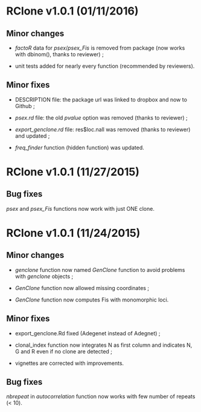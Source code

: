 # RClone v1.0.1 (01/11/2016)

## Minor changes

- *factoR* data for *psex*/*psex_Fis* is removed from package (now works with dbinom(), thanks to reviewer) ;

- unit tests added for nearly every function (recommended by reviewers).

## Minor fixes

- DESCRIPTION file: the package url was linked to dropbox and now to Github ;

- *psex.rd* file: the old *pvalue* option was removed (thanks to reviewer) ;

- *export_genclone.rd* file: res$loc.nall was removed (thanks to reviewer) and updated ;

- *freq_finder* function (hidden function) was updated.


# RClone v1.0.1 (11/27/2015)

## Bug fixes

*psex* and *psex_Fis* functions now work with just ONE clone.


# RClone v1.0.1 (11/24/2015)

## Minor changes

- *genclone* function now named *GenClone* function to avoid problems with *genclone* objects ;

- *GenClone* function now allowed missing coordinates ;

- *GenClone* function now computes Fis with monomorphic loci.

## Minor fixes

- export_genclone.Rd fixed (Adegenet instead of Adegnet) ;

- clonal_index function now integrates N as first column and indicates N, G and R even if no clone are detected ;

- vignettes are corrected with improvements.

## Bug fixes

*nbrepeat* in *autocorrelation* function now works with few number of repeats (< 10).


